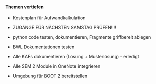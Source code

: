 #### Themen vertiefen
- Kostenplan für Aufwandkalkulation








- ZUGÄNGE FÜR NÄCHSTEN SAMSTAG PRÜFEN!!!!

- python code testen, dokumentieren, Fragmente griffbereit ablegen
- BWL Dokumentationen testen
- Alle KAFs dokumentieren (Lösung + Musterlösung) - erledigt
- Alle SEM 2 Module in OneNote integrieren
- Umgebung für BOOT 2 bereitstellen